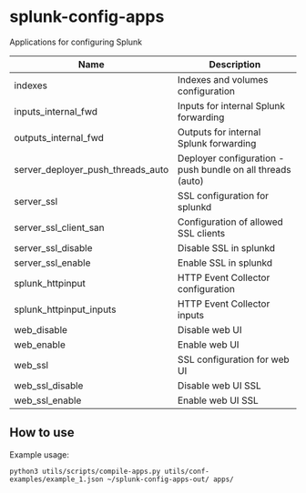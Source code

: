 # splunk-config-apps
Applications for configuring Splunk


|Name                             |Description                                                        |
|---------------------------------|-------------------------------------------------------------------|
|indexes                          | Indexes and volumes configuration                                 
|inputs_internal_fwd              | Inputs for internal Splunk forwarding                              
|outputs_internal_fwd             | Outputs for internal Splunk forwarding                           
|server_deployer_push_threads_auto| Deployer configuration - push bundle on all threads (auto)
|server_ssl                       | SSL configuration for splunkd
|server_ssl_client_san            | Configuration of allowed SSL clients
|server_ssl_disable               | Disable SSL in splunkd
|server_ssl_enable                | Enable SSL in splunkd
|splunk_httpinput                 | HTTP Event Collector configuration
|splunk_httpinput_inputs          | HTTP Event Collector inputs
|web_disable                      | Disable web UI
|web_enable                       | Enable web UI
|web_ssl                          | SSL configuration for web UI
|web_ssl_disable                  | Disable web UI SSL
|web_ssl_enable                   | Enable web UI SSL


## How to use

Example usage:
```
python3 utils/scripts/compile-apps.py utils/conf-examples/example_1.json ~/splunk-config-apps-out/ apps/
```